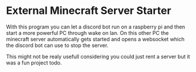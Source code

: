 <h1>External Minecraft Server Starter</h1>
<p>With this program you can let a discord bot run on a raspberry pi and then start a more powerful PC through wake on lan. On this other PC the minecraft server automatically gets started and opens a websocket which the discord bot can use to stop the server.</p>

<p>This might not be realy usefull considering you could just rent a server but it was a fun project todo.</p>
